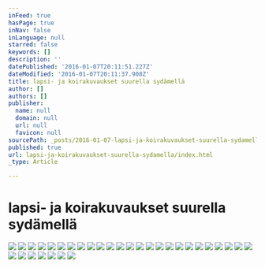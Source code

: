 ```yaml
---
inFeed: true
hasPage: true
inNav: false
inLanguage: null
starred: false
keywords: []
description: ''
datePublished: '2016-01-07T20:11:51.227Z'
dateModified: '2016-01-07T20:11:37.908Z'
title: lapsi- ja koirakuvaukset suurella sydämellä
author: []
authors: []
publisher:
  name: null
  domain: null
  url: null
  favicon: null
sourcePath: _posts/2016-01-07-lapsi-ja-koirakuvaukset-suurella-sydamella.md
published: true
url: lapsi-ja-koirakuvaukset-suurella-sydamella/index.html
_type: Article

---
```

# lapsi- ja koirakuvaukset suurella sydämellä
![](https://the-grid-user-content.s3-us-west-2.amazonaws.com/b65f6b52-e51c-4e07-86ea-e4497070d616.jpg)
![](https://the-grid-user-content.s3-us-west-2.amazonaws.com/40303c67-fc25-4e48-99ce-c749c2e4e21b.jpg)
![](https://the-grid-user-content.s3-us-west-2.amazonaws.com/3d510608-046a-4736-9141-bc691f769eb3.jpg)
![](https://the-grid-user-content.s3-us-west-2.amazonaws.com/a2ecd184-54d4-4670-87cc-4c1330899511.jpg)
![](https://the-grid-user-content.s3-us-west-2.amazonaws.com/bb54f3e2-26d4-4c56-9b48-64fb336c05c8.jpg)
![](https://the-grid-user-content.s3-us-west-2.amazonaws.com/f40419c1-f86c-4c75-af36-7438c6b489d1.jpg)
![](https://the-grid-user-content.s3-us-west-2.amazonaws.com/57db3e6a-13c0-4164-b931-539ef4a2e98b.jpg)
![](https://the-grid-user-content.s3-us-west-2.amazonaws.com/eb5f77b1-c04d-4a18-ae4b-81f808f978bf.jpg)
![](https://the-grid-user-content.s3-us-west-2.amazonaws.com/9d284d55-c24e-413c-9568-2c438fe612e4.jpg)
![](https://the-grid-user-content.s3-us-west-2.amazonaws.com/35d3caa1-5e9d-4c23-bf39-9964a8eda428.jpg)
![](https://the-grid-user-content.s3-us-west-2.amazonaws.com/58e4322f-d9be-44a7-aebb-90f865b356f0.jpg)
![](https://the-grid-user-content.s3-us-west-2.amazonaws.com/15eea40c-fb43-434c-849f-df966e21adec.jpg)
![](https://the-grid-user-content.s3-us-west-2.amazonaws.com/4da0662f-6de1-47d3-9b69-d99d73122bdb.jpg)
![](https://the-grid-user-content.s3-us-west-2.amazonaws.com/a79a89ca-923f-4370-b56a-5445673bae1f.jpg)
![](https://the-grid-user-content.s3-us-west-2.amazonaws.com/c0108c58-bc8d-41df-8a5d-c6077cee8fe9.jpg)
![](https://the-grid-user-content.s3-us-west-2.amazonaws.com/29858b25-8aaf-4713-91ad-d56ac696c92e.jpg)
![](https://the-grid-user-content.s3-us-west-2.amazonaws.com/ccda8f53-f33b-4dc8-91f9-40f7a871e754.jpg)
![](https://the-grid-user-content.s3-us-west-2.amazonaws.com/1a1ea47b-c0ca-4c33-a3b5-77d2dacdec9e.jpg)
![](https://the-grid-user-content.s3-us-west-2.amazonaws.com/6db6a8e2-cc97-4d62-a546-b56d2144cf82.jpg)
![](https://the-grid-user-content.s3-us-west-2.amazonaws.com/8dcb63b9-de3d-4756-93a9-90cd5aabcffa.jpg)
![](https://the-grid-user-content.s3-us-west-2.amazonaws.com/8c6fc078-d3ff-4ff9-ab84-30ac3c0b845c.jpg)
![](https://the-grid-user-content.s3-us-west-2.amazonaws.com/8b9a1a65-516f-4290-981c-512eda5263d0.jpg)
![](https://the-grid-user-content.s3-us-west-2.amazonaws.com/786db541-6db2-4389-8f11-a74401952281.jpg)
![](https://the-grid-user-content.s3-us-west-2.amazonaws.com/bbaf0509-e564-4008-9d7b-a1419f2b6369.jpg)
![](https://the-grid-user-content.s3-us-west-2.amazonaws.com/07eec7b2-1b0e-4eb5-8ecf-25254cbcdaaf.jpg)
![](https://the-grid-user-content.s3-us-west-2.amazonaws.com/81e2698e-a64f-420f-b05a-90a6eb6d4b29.jpg)
![](https://the-grid-user-content.s3-us-west-2.amazonaws.com/a5161f3b-eb6e-4c5b-a00e-c856218d81b6.jpg)
![](https://the-grid-user-content.s3-us-west-2.amazonaws.com/7fe0da0d-9685-4346-9392-4464c7f91331.jpg)
![](https://the-grid-user-content.s3-us-west-2.amazonaws.com/a0901f23-b351-4d06-8d0f-55046b775255.jpg)
![](https://the-grid-user-content.s3-us-west-2.amazonaws.com/6133f8cb-fa87-46d7-a310-03f8e0d92598.jpg)
![](https://the-grid-user-content.s3-us-west-2.amazonaws.com/8a9dc0bf-ff0b-4a68-94ab-5a916a6fa47f.jpg)
![](https://the-grid-user-content.s3-us-west-2.amazonaws.com/86eeab1f-eb1a-45b8-bf44-88b525eb87b4.jpg)